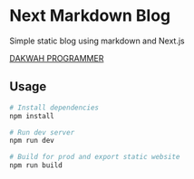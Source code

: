 # Next Markdown Blog

Simple static blog using markdown and Next.js

[DAKWAH PROGRAMMER](https://dakwah-programmer.vercel.app/)

## Usage

```bash
# Install dependencies
npm install

# Run dev server
npm run dev

# Build for prod and export static website
npm run build
```

